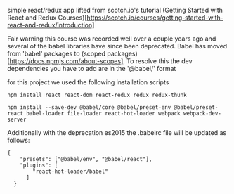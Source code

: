  simple react/redux app lifted from scotch.io's tutorial (Getting Started with React and Redux Courses)[https://scotch.io/courses/getting-started-with-react-and-redux/introduction]

 Fair warning this course was recorded well over a couple years ago and several of the babel libraries have since been deprecated. Babel has moved from 'babel' packages to (scoped packages)[https://docs.npmjs.com/about-scopes]. To resolve this the dev dependencies you have to add are in the '@babel/<package>' format

 for this project we used the following installation scripts

`npm install react react-dom react-redux redux redux-thunk`

`npm install --save-dev @babel/core @babel/preset-env @babel/preset-react babel-loader file-loader react-hot-loader webpack webpack-dev-server`

Additionally with the deprecation es2015 the .babelrc file will be updated as follows:

```
{
    "presets": ["@babel/env", "@babel/react"],
    "plugins": [
        "react-hot-loader/babel"
      ]
  }
```